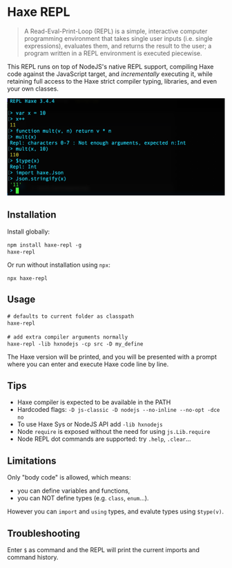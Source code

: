# Haxe REPL

> A Read-Eval-Print-Loop (REPL) is a simple, interactive computer programming environment
> that takes single user inputs (i.e. single expressions), evaluates them, and returns
> the result to the user; a program written in a REPL environment is executed piecewise.

This REPL runs on top of NodeJS's native REPL support, compiling Haxe code against
the JavaScript target, and *incrementally* executing it, while retaining full access
to the Haxe strict compiler typing, libraries, and even your own classes.

![Haxe REPL](haxe-repl.png)

## Installation

Install globally:

    npm install haxe-repl -g
    haxe-repl

Or run without installation using `npx`:

    npx haxe-repl

## Usage

    # defaults to current folder as classpath
    haxe-repl

    # add extra compiler arguments normally
    haxe-repl -lib hxnodejs -cp src -D my_define

The Haxe version will be printed, and you will be presented with a prompt
where you can enter and execute Haxe code line by line.

## Tips

- Haxe compiler is expected to be available in the PATH
- Hardcoded flags: `-D js-classic -D nodejs --no-inline --no-opt -dce no`
- To use Haxe Sys or NodeJS API add `-lib hxnodejs`
- Node `require` is exposed without the need for using `js.Lib.require`
- Node REPL dot commands are supported: try `.help`, `.clear`...

## Limitations

Only "body code" is allowed, which means:
- you can define variables and functions,
- you can NOT define types (e.g. `class`, `enum`...).

However you can `import` and `using` types, and evalute types using `$type(v)`.

## Troubleshooting

Enter `$` as command and the REPL will print the current imports and command history.
